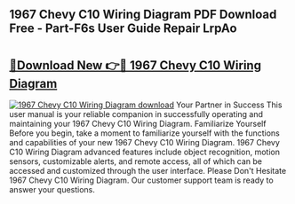 ## 1967 Chevy C10 Wiring Diagram PDF Download Free - Part-F6s User Guide Repair LrpAo

# <h2><a href="http://dfkxbqp.blite.top/?on=1967+Chevy+C10+Wiring+Diagram">🔗Download New 👉🔴 1967 Chevy C10 Wiring Diagram</a></h2>

[![1967 Chevy C10 Wiring Diagram download](https://i.imgur.com/lujVjoI.png)](http://dfkxbqp.blite.top/?on=1967+Chevy+C10+Wiring+Diagram)
Your Partner in Success This user manual is your reliable companion in successfully operating and maintaining your 1967 Chevy C10 Wiring Diagram. Familiarize Yourself Before you begin, take a moment to familiarize yourself with the functions and capabilities of your new 1967 Chevy C10 Wiring Diagram. 1967 Chevy C10 Wiring Diagram advanced features include object recognition, motion sensors, customizable alerts, and remote access, all of which can be accessed and customized through the user interface. Please Don't Hesitate 1967 Chevy C10 Wiring Diagram. Our customer support team is ready to answer your questions.
